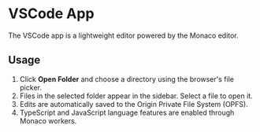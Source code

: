 # VSCode App

The VSCode app is a lightweight editor powered by the Monaco editor.

## Usage

1. Click **Open Folder** and choose a directory using the browser's file picker.
2. Files in the selected folder appear in the sidebar. Select a file to open it.
3. Edits are automatically saved to the Origin Private File System (OPFS).
4. TypeScript and JavaScript language features are enabled through Monaco workers.

